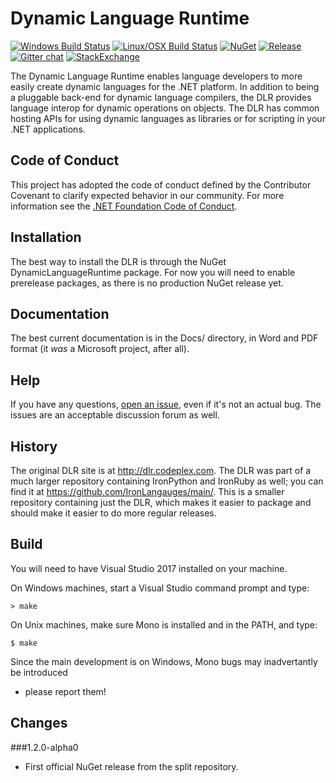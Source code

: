 Dynamic Language Runtime
========================
[![Windows Build Status](https://ci.appveyor.com/api/projects/status/edlniiwf3wr8iskc?svg=true)](https://ci.appveyor.com/project/AlexEarl/dlr)
[![Linux/OSX Build Status](https://travis-ci.org/IronLanguages/dlr.svg?branch=master)](https://travis-ci.org/IronLanguages/dlr)
[![NuGet](https://img.shields.io/nuget/v/DynamicLanguageRuntime.svg)](https://www.nuget.org/packages/DynamicLanguageRuntime/)
[![Release](https://img.shields.io/github/release/IronLanguages/dlr.svg)](https://github.com/IronLanguages/dlr/releases/latest)
[![Gitter chat](https://badges.gitter.im/IronLanguages/ironpython.png)](https://gitter.im/IronLanguages/ironpython)
[![StackExchange](https://img.shields.io/stackexchange/stackoverflow/t/dynamic-language-runtime.svg)](http://stackoverflow.com/questions/tagged/dynamic-language-runtime)

The Dynamic Language Runtime enables language developers to more easily create dynamic languages for the .NET platform. In addition to being a pluggable back-end for dynamic language compilers, the DLR provides language interop for dynamic operations on objects. The DLR has common hosting APIs for using dynamic languages as libraries or for scripting in your .NET applications.

Code of Conduct
---------------
This project has adopted the code of conduct defined by the Contributor Covenant to clarify expected behavior in our community.
For more information see the [.NET Foundation Code of Conduct](https://dotnetfoundation.org/code-of-conduct). 

Installation
------------
The best way to install the DLR is through the NuGet DynamicLanguageRuntime package. For now you will need to enable prerelease packages, as there is no production NuGet release yet.

Documentation
-------------
The best current documentation is in the Docs/ directory, in Word and PDF format (it *was* a Microsoft project, after all).

Help
----
If you have any questions, [open an issue](https://github.com/IronLanguages/dlr/issues/new), even if it's not an actual bug. The issues are an acceptable discussion forum as well.

History
-------
The original DLR site is at http://dlr.codeplex.com. The DLR was part of a much larger repository containing IronPython and IronRuby as well; you can find it at https://github.com/IronLangauges/main/. This is a smaller repository containing just the DLR, which makes it easier to package and should make it easier to do more regular releases.

Build
-----
You will need to have Visual Studio 2017 installed on your machine.

On Windows machines, start a Visual Studio command prompt and type:

    > make
    
On Unix machines, make sure Mono is installed and in the PATH, and type:

    $ make

Since the main development is on Windows, Mono bugs may inadvertantly be introduced
- please report them!

Changes
-------
###1.2.0-alpha0
* First official NuGet release from the split repository.
